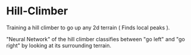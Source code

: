 # Hill-Climber
Training a hill climber to go up any 2d terrain ( Finds local peaks ).

"Neural Network" of the hill climber classifies between "go left" and "go right" by looking at its surrounding terrain.
